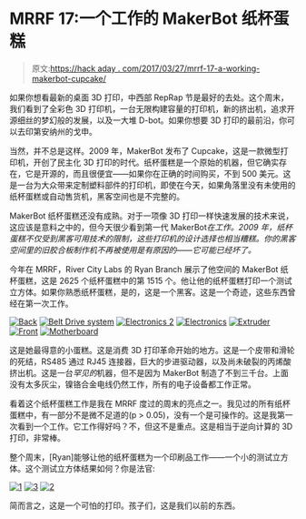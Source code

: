 # MRRF 17:一个工作的 MakerBot 纸杯蛋糕

> 原文:[https://hack aday . com/2017/03/27/mrrf-17-a-working-makerbot-cupcake/](https://hackaday.com/2017/03/27/mrrf-17-a-working-makerbot-cupcake/)

如果你想看最新的桌面 3D 打印，中西部 RepRap 节是最好的去处。这个周末，我们看到了全彩色 3D 打印机，一台无限构建容量的打印机，新的挤出机，追求开源细丝的梦幻般的发展，以及一大堆 D-bot。如果你想要 3D 打印的最前沿，你可以去印第安纳州的戈申。

当然，并不总是这样。2009 年，MakerBot 发布了 Cupcake，这是一款微型打印机，开创了民主化 3D 打印的时代。纸杯蛋糕是一个原始的机器，但它确实存在，它是开源的，而且很便宜——如果你在正确的时间购买，不到 500 美元。这是一台为大众带来定制塑料部件的打印机，即使在今天，如果角落里没有未使用的纸杯蛋糕或自动售货机，黑客空间也是不完整的。

MakerBot 纸杯蛋糕还没有成熟。对于一项像 3D 打印一样快速发展的技术来说，这应该是意料之中的，但今天很少看到第一代 MakerBot*在工作。2009 年，纸杯蛋糕不仅受到黑客可用技术的限制，这些打印机的设计选择也相当糟糕。你的黑客空间里的旧胶合板制作机不再被使用是有原因的——它可能已经坏了。*

今年在 MRRF，River City Labs 的 Ryan Branch 展示了他空间的 MakerBot 纸杯蛋糕，这是 2625 个纸杯蛋糕中的第 1515 个。他让他的纸杯蛋糕打印一个测试立方体。如果你熟悉纸杯蛋糕，是的，这是一个黑客。这是一个奇迹，这些东西曾经在第一次工作。

 [![Back](../Images/8ac68d64a53184bede855844ff2387ff.png "Back")](https://hackaday.com/2017/03/27/mrrf-17-a-working-makerbot-cupcake/back-13/)  [![Belt Drive system](../Images/32e5c5a3497c82f388ec165c352c7a9d.png "Belt Drive system")](https://hackaday.com/2017/03/27/mrrf-17-a-working-makerbot-cupcake/belt-drive-system/)  [![Electronics 2](../Images/37953b7d114bf29e28a2dbdf297d2807.png "Electronics 2")](https://hackaday.com/2017/03/27/mrrf-17-a-working-makerbot-cupcake/electronics-2-2/)  [![Electronics](../Images/773766c80ae973020fe8e6feba0c7d34.png "Electronics")](https://hackaday.com/2017/03/27/mrrf-17-a-working-makerbot-cupcake/electronics-3/)  [![Extruder](../Images/4911d1aaaf4ec5ab67201738614cfb3e.png "Extruder")](https://hackaday.com/2017/03/27/mrrf-17-a-working-makerbot-cupcake/extruder-7/)  [![Front](../Images/25f155da29c9f9630af76a5d4d0be05c.png "Front")](https://hackaday.com/2017/03/27/mrrf-17-a-working-makerbot-cupcake/front-9/)  [![Motherboard](../Images/869db7303c9284b2f7d1c231975d539d.png "Motherboard")](https://hackaday.com/2017/03/27/mrrf-17-a-working-makerbot-cupcake/motherboard-2/) 

这是她最得意的小蛋糕。这是消费 3D 打印革命开始的地方。这是一个皮带和滑轮的死结，RS485 通过 RJ45 连接器，巨大的步进驱动器，以及尚未破裂的丙烯酸挤出机。这是一台*罕见的*机器，但不是因为 MakerBot 制造了不到三千台。上面没有太多灰尘，镍铬合金电线仍然工作，所有的电子设备都工作正常。

看着这个纸杯蛋糕工作是我在 MRRF 度过的周末的亮点之一。我见过的所有纸杯蛋糕中，有一部分不是微不足道的(p > 0.05)，没有一个是可操作的。这是我第一次看到一个工作。它工作得好吗？不，但这不是重点。这是相当于逆向计算的 3D 打印，非常棒。

整个周末，[Ryan]能够让他的纸杯蛋糕为一个印刷品工作——一个小的测试立方体。这个测试立方体结果如何？你是法官:

 [![1](../Images/5c82586f9c093f7777c2f56fa4c038f1.png "1")](https://i0.wp.com/hackaday.com/wp-content/uploads/2017/03/1.jpg?ssl=1)  [![3](../Images/f305520b82fb7402bcbbed0bd253dcd6.png "3")](https://i0.wp.com/hackaday.com/wp-content/uploads/2017/03/3.jpg?ssl=1)  [![2](../Images/55d21b02e51683820490b5a71e302f89.png "2")](https://i0.wp.com/hackaday.com/wp-content/uploads/2017/03/2.jpg?ssl=1) 

简而言之，这是一个可怕的打印。孩子们，这是我们以前的东西。